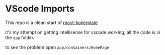 # VScode Imports

This repo is a clean start of [react-boilerplate](https://github.com/react-boilerplate/react-boilerplate)

it's my attempt on getting intellisense for vscode working, all the code is in the `app` folder.

to see the problem open `app/containers/HomePage`
